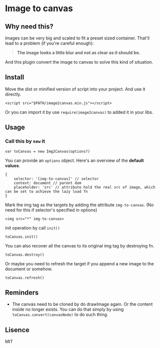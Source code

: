 # Image to canvas

## Why need this?

Images can be very big and scaled to fit a preset sized container. 
That'll lead to a problem (if you're careful enough):

> **The image looks a little blur and not as clear as it should be.**

And this plugin convert the image to canvas to solve this kind of situation.

## Install

Move the dist or minified version of script into your project. And use it directly.

```
<script src="$PATH/image2canvas.min.js"></script> 
```

Or you can import it by use ``require(image2canvas)`` to added it in your libs.

## Usage

### Call this by `new` it

``` 
var toCanvas = new Img2Canvas(options?) 
```

You can provide an ``options`` object. Here's an overview of the **default values**.

```
{
    selector: '[img-to-canvas]' // selector
    context: document // parent dom
    placeholder: 'src' // attribute hold the real src of image, which can be set to achieve the lazy load fn
}
```

Mark the img tag as the targets by adding the attribute `` img-to-canvas ``. (No need for this if selector's specified in options)

```
<img src="*" img-to-canvas>
```

init operation by call `init()`

```
toCanvas.init()
```

You can also recover all the canvas to its original img tag by destroying fn.

```
toCanvas.destroy()
```

Or maybe you need to refresh the target if you append a new image to the document or somehow.

```
toCanvas.refresh()
```


## Reminders

* The canvas need to be cloned by do drawImage again. Or the content inside no longer exists. You can do that simply by using `` toCanvas.convert(canvasNode) `` to do such thing.

## Lisence
MIT